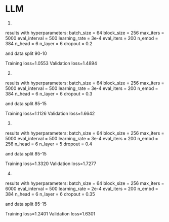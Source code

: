# LLM

1.
results with hyperparameters:
batch_size = 64 
block_size = 256 
max_iters = 5000
eval_interval = 500
learning_rate = 3e-4
eval_iters = 200
n_embd = 384
n_head = 6
n_layer = 6
dropout = 0.2

and data split 90-10

Training loss=1.0553
Validation loss=1.4894

2.
results with hyperparameters:
batch_size = 64 
block_size = 256 
max_iters = 5000
eval_interval = 500
learning_rate = 3e-4
eval_iters = 200
n_embd = 384
n_head = 6
n_layer = 6
dropout = 0.3

and data split 85-15

Training loss=1.1126
Validation loss=1.6642


3.
results with hyperparameters:
batch_size = 64 
block_size = 256 
max_iters = 5000
eval_interval = 500
learning_rate = 3e-4
eval_iters = 200
n_embd = 256
n_head = 6
n_layer = 5
dropout = 0.4

and data split 85-15

Training loss=1.3320
Validation loss=1.7277

4.
results with hyperparameters:
batch_size = 64 
block_size = 256 
max_iters = 6000
eval_interval = 500
learning_rate = 2e-4
eval_iters = 200
n_embd = 384
n_head = 6
n_layer = 6
dropout = 0.35

and data split 85-15

Training loss=1.2401
Validation loss=1.6301
